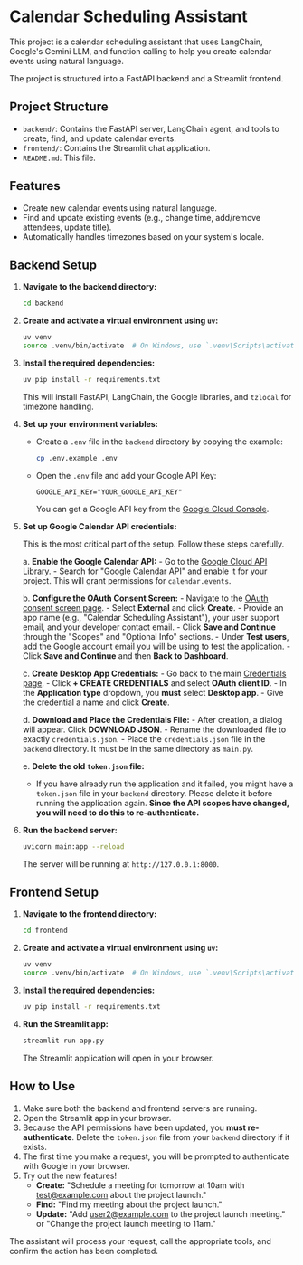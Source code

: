 # Calendar Scheduling Assistant

This project is a calendar scheduling assistant that uses LangChain, Google's Gemini LLM, and function calling to help you create calendar events using natural language.

The project is structured into a FastAPI backend and a Streamlit frontend.

## Project Structure

- `backend/`: Contains the FastAPI server, LangChain agent, and tools to create, find, and update calendar events.
- `frontend/`: Contains the Streamlit chat application.
- `README.md`: This file.

## Features

- Create new calendar events using natural language.
- Find and update existing events (e.g., change time, add/remove attendees, update title).
- Automatically handles timezones based on your system's locale.

## Backend Setup

1.  **Navigate to the backend directory:**
    ```bash
    cd backend
    ```

2.  **Create and activate a virtual environment using `uv`:**
    ```bash
    uv venv
    source .venv/bin/activate  # On Windows, use `.venv\Scripts\activate`
    ```

3.  **Install the required dependencies:**
    ```bash
    uv pip install -r requirements.txt
    ```
    This will install FastAPI, LangChain, the Google libraries, and `tzlocal` for timezone handling.

4.  **Set up your environment variables:**
    - Create a `.env` file in the `backend` directory by copying the example:
      ```bash
      cp .env.example .env
      ```
    - Open the `.env` file and add your Google API Key:
      ```
      GOOGLE_API_KEY="YOUR_GOOGLE_API_KEY"
      ```
      You can get a Google API key from the [Google Cloud Console](https://console.cloud.google.com/apis/credentials).

5.  **Set up Google Calendar API credentials:**
    
    This is the most critical part of the setup. Follow these steps carefully.

    a. **Enable the Google Calendar API:**
        - Go to the [Google Cloud API Library](https://console.cloud.google.com/apis/library).
        - Search for "Google Calendar API" and enable it for your project. This will grant permissions for `calendar.events`.

    b. **Configure the OAuth Consent Screen:**
        - Navigate to the [OAuth consent screen page](https://console.cloud.google.com/apis/credentials/consent).
        - Select **External** and click **Create**.
        - Provide an app name (e.g., "Calendar Scheduling Assistant"), your user support email, and your developer contact email.
        - Click **Save and Continue** through the "Scopes" and "Optional Info" sections.
        - Under **Test users**, add the Google account email you will be using to test the application.
        - Click **Save and Continue** and then **Back to Dashboard**.

    c. **Create Desktop App Credentials:**
        - Go back to the main [Credentials page](https://console.cloud.google.com/apis/credentials).
        - Click **+ CREATE CREDENTIALS** and select **OAuth client ID**.
        - In the **Application type** dropdown, you **must** select **Desktop app**.
        - Give the credential a name and click **Create**.

    d. **Download and Place the Credentials File:**
        - After creation, a dialog will appear. Click **DOWNLOAD JSON**.
        - Rename the downloaded file to exactly `credentials.json`.
        - Place the `credentials.json` file in the `backend` directory. It must be in the same directory as `main.py`.
    
    e. **Delete the old `token.json` file:**
       - If you have already run the application and it failed, you might have a `token.json` file in your `backend` directory. Please delete it before running the application again. **Since the API scopes have changed, you will need to do this to re-authenticate.**

6.  **Run the backend server:**
    ```bash
    uvicorn main:app --reload
    ```
    The server will be running at `http://127.0.0.1:8000`.

## Frontend Setup

1.  **Navigate to the frontend directory:**
    ```bash
    cd frontend
    ```

2.  **Create and activate a virtual environment using `uv`:**
    ```bash
    uv venv
    source .venv/bin/activate  # On Windows, use `.venv\Scripts\activate`
    ```

3.  **Install the required dependencies:**
    ```bash
    uv pip install -r requirements.txt
    ```

4.  **Run the Streamlit app:**
    ```bash
    streamlit run app.py
    ```
    The Streamlit application will open in your browser.

## How to Use

1.  Make sure both the backend and frontend servers are running.
2.  Open the Streamlit app in your browser.
3.  Because the API permissions have been updated, you **must re-authenticate**. Delete the `token.json` file from your `backend` directory if it exists.
4.  The first time you make a request, you will be prompted to authenticate with Google in your browser.
5.  Try out the new features!
    - **Create:** "Schedule a meeting for tomorrow at 10am with test@example.com about the project launch."
    - **Find:** "Find my meeting about the project launch."
    - **Update:** "Add user2@example.com to the project launch meeting." or "Change the project launch meeting to 11am."

The assistant will process your request, call the appropriate tools, and confirm the action has been completed. 